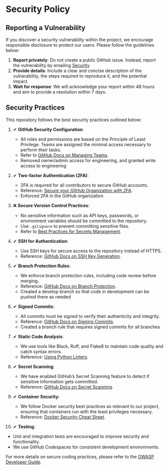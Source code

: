 # Security Policy

## Reporting a Vulnerability

If you discover a security vulnerability within the project, we encourage responsible disclosure to protect our users. Please follow the guidelines below:

1. **Report privately**: Do not create a public GitHub issue. Instead, report the vulnerability by emailing [Security](mailto:dr3394@nyu.edu,jjl9839@nyu.edu).
2. **Provide details**: Include a clear and concise description of the vulnerability, the steps required to reproduce it, and the potential impact.
3. **Wait for response**: We will acknowledge your report within 48 hours and aim to provide a resolution within 7 days.

## Security Practices

This repository follows the best security practices outlined below:

1. ✔ **GitHub Security Configuration**: 
   - All roles and permissions are based on the Principle of Least Privilege. Teams are assigned the minimal access necessary to perform their tasks.  
   - Refer to [GitHub Docs on Managing Teams](https://docs.github.com/en/organizations/managing-peoples-access-to-your-organization-with-roles/managing-team-access-to-an-organization-repository).
   - Removed owner/admin access for engineering, and granted write access to engineering

2. ✔ **Two-factor Authentication (2FA)**:
   - 2FA is required for all contributors to secure GitHub accounts.  
   - Reference: [Secure your GitHub Organization with 2FA](https://docs.github.com/en/authentication/securing-your-account-with-two-factor-authentication-2fa/about-two-factor-authentication).
   - Enforced 2FA in the GitHub organization

3. ❌ **Secure Version Control Practices**:
   - No sensitive information such as API keys, passwords, or environment variables should be committed to the repository.
   - Use `.gitignore` to prevent committing sensitive files.
   - Refer to [Best Practices for Secrets Management](https://docs.github.com/en/actions/security-guides/encrypted-secrets).

4. ✔ **SSH for Authentication**:
   - Use SSH keys for secure access to the repository instead of HTTPS.
   - Reference: [GitHub Docs on SSH Key Generation](https://docs.github.com/en/authentication/connecting-to-github-with-ssh).

5. ✔ **Branch Protection Rules**:
   - We enforce branch protection rules, including code review before merging.  
   - Reference: [GitHub Docs on Branch Protection](https://docs.github.com/en/repositories/configuring-branches-and-merges-in-your-repository/about-branch-protection).
   - Created a develop branch so that code in development can be pushed there as needed

6. ✔ **Signed Commits**:
   - All commits must be signed to verify their authenticity and integrity.  
   - Reference: [GitHub Docs on Signing Commits](https://docs.github.com/en/authentication/managing-commit-signature-verification/signing-commits).
   - Created a branch rule that requires signed commits for all branches

7. ✔ **Static Code Analysis**:
   - We use tools like Black, Ruff, and Flake8 to maintain code quality and catch syntax errors.
   - Reference: [Using Python Linters](https://black.readthedocs.io/en/stable/).

8. ✔ **Secret Scanning**:
   - We have enabled GitHub’s Secret Scanning feature to detect if sensitive information gets committed.
   - Reference: [GitHub Docs on Secret Scanning](https://docs.github.com/en/code-security/secret-scanning/about-secret-scanning).

9. ✔ **Container Security**:
   - We follow Docker security best practices as relevant to our project, ensuring that containers run with the least privileges necessary.  
   - Reference: [Docker Security Cheat Sheet](https://cheatsheetseries.owasp.org/cheatsheets/Docker_Security_Cheat_Sheet.html).

10. ✔ **Testing**:
   - Unit and integration tests are encouraged to improve security and functionality.
   - We use GitHub Codespaces for consistent development environments.

For more details on secure coding practices, please refer to the [OWASP Developer Guide](https://owasp.org/www-project-top-ten/).

